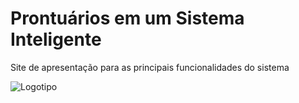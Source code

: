 # Prontuários em um Sistema Inteligente

Site de apresentação para as principais funcionalidades do sistema

![Logotipo](http://picresize.com/images/tgeral.png)
